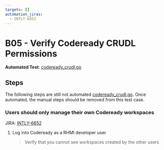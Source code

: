 ```yaml
---
targets: []
automation_jiras:
  - INTLY-6652
---
```


# B05 - Verify Codeready CRUDL Permissions

**Automated Test**: [codeready_crudl.go](https://github.com/integr8ly/integreatly-operator/blob/master/test/common/codeready_crudl.go)

## Steps

The following steps are still not automated [codeready_crudl.go](https://github.com/integr8ly/integreatly-operator/blob/master/test/common/codeready_crudl.go). Once automated, the manual steps should be removed from this test case.

### Users should only manage their own Codeready workspaces

JIRA: [INTLY-6652](https://issues.redhat.com/browse/INTLY-6652)

1. Log into Codeready as a RHMI developer user
   > Verify that you cannot see workspaces created by the other users
